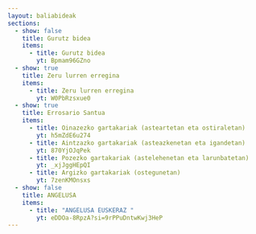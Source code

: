 ```yaml
---
layout: baliabideak
sections:
  - show: false
    title: Gurutz bidea
    items:
      - title: Gurutz bidea
        yt: Bpmam96GZno
  - show: true
    title: Zeru lurren erregina
    items:
      - title: Zeru lurren erregina
        yt: W0PbRzsxue0
  - show: true
    title: Errosario Santua
    items:
      - title: Oinazezko gartakariak (asteartetan eta ostiraletan)
        yt: h5mZdE6u274
      - title: Aintzazko gartakariak (asteazkenetan eta igandetan)
        yt: 870YjOJqPek
      - title: Pozezko gartakariak (astelehenetan eta larunbatetan)
        yt: _xjJggHEpQI
      - title: Argizko gartakariak (ostegunetan)
        yt: 7zenKMOnsxs
  - show: false
    title: ANGELUSA
    items:
      - title: "ANGELUSA EUSKERAZ "
        yt: eDDOa-8RpzA?si=9rPPuDntwKwj3HeP
---
```

